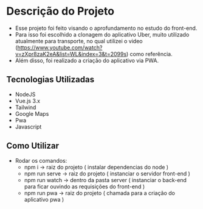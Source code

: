 # Descrição do Projeto
- Esse projeto foi feito visando o aprofundamento no estudo do front-end.
- Para isso foi escolhido a clonagem do aplicativo Uber, muito utilizado atualmente para transporte, no qual utilizei o video (https://www.youtube.com/watch?v=zXpr8zaK2eA&list=WL&index=3&t=2099s) como referência.
- Além disso, foi realizado a criação do aplicativo via PWA.

## Tecnologias Utilizadas
- NodeJS
- Vue.js 3.x
- Tailwind
- Google Maps
- Pwa
- Javascript

## Como Utilizar
- Rodar os comandos:
  - npm i -> raiz do projeto ( instalar dependencias do node )
  - npm run serve -> raiz do projeto ( instanciar o servidor front-end )
  - npm run watch -> dentro da pasta server ( instanciar o back-end para ficar ouvindo as requisições do front-end )
  - npm run pwa -> raiz do projeto ( chamada para a criação do aplicativo pwa )
